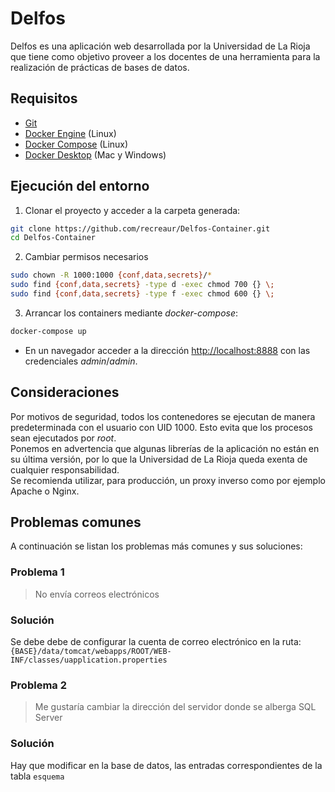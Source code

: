 
# Delfos

Delfos es una aplicación web desarrollada por la Universidad de La Rioja que tiene como objetivo proveer a los docentes de una herramienta para la realización de prácticas de bases de datos.



## Requisitos
* [Git](https://git-scm.com/downloads)
* [Docker Engine](https://docs.docker.com/installation/) (Linux)
* [Docker Compose](https://docs.docker.com/compose/) (Linux)
* [Docker Desktop](https://docs.docker.com/desktop/) (Mac y Windows)


## Ejecución del entorno
1. Clonar el proyecto y acceder a la carpeta generada:
```sh
git clone https://github.com/recreaur/Delfos-Container.git
cd Delfos-Container
```

2. Cambiar permisos necesarios
```sh
sudo chown -R 1000:1000 {conf,data,secrets}/*
sudo find {conf,data,secrets} -type d -exec chmod 700 {} \;
sudo find {conf,data,secrets} -type f -exec chmod 600 {} \;
```

3. Arrancar los containers mediante *docker-compose*:
```sh
docker-compose up
```
* En un navegador acceder a la dirección <http://localhost:8888> con las credenciales *admin*/*admin*.

## Consideraciones

Por motivos de seguridad, todos los contenedores se ejecutan de manera predeterminada con el usuario con UID 1000. Esto evita que los procesos sean ejecutados por *root*. \
Ponemos en advertencia que algunas librerías de la aplicación no están en su última versión, por lo que la Universidad de La Rioja queda exenta de cualquier responsabilidad. \
Se recomienda utilizar, para producción, un proxy inverso como por ejemplo Apache o Nginx.

## Problemas comunes

A continuación se listan los problemas más comunes y sus soluciones:

### Problema 1

> No envía correos electrónicos

### Solución

Se debe debe de configurar la cuenta de correo electrónico en la ruta:
 `{BASE}/data/tomcat/webapps/ROOT/WEB-INF/classes/uapplication.properties`


### Problema 2

> Me gustaría cambiar la dirección del servidor donde se alberga SQL Server

### Solución

Hay que modificar en la base de datos, las entradas correspondientes de la tabla `esquema`
